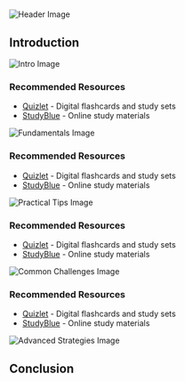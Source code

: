 # 


![Header Image](https://fal.media/files/penguin/g-IAT9Plk41YFGzduXQcb.png)

## Introduction


![Intro Image](https://fal.media/files/koala/tD0IUfo2Ii0qVQl4ivFTU.png)



### Recommended Resources
- [Quizlet](https://quizlet.com/) - Digital flashcards and study sets
- [StudyBlue](https://www.studyblue.com/) - Online study materials


![Fundamentals Image](https://fal.media/files/koala/4i6ug7CrCmOiZnL5qF0Zw.png)



### Recommended Resources
- [Quizlet](https://quizlet.com/) - Digital flashcards and study sets
- [StudyBlue](https://www.studyblue.com/) - Online study materials


![Practical Tips Image](https://fal.media/files/koala/_4HAfGpjgmmAXEdxbu6aT.png)



### Recommended Resources
- [Quizlet](https://quizlet.com/) - Digital flashcards and study sets
- [StudyBlue](https://www.studyblue.com/) - Online study materials


![Common Challenges Image](https://fal.media/files/penguin/wSUI9FlwEHfnqv-ZM2j6r.png)



### Recommended Resources
- [Quizlet](https://quizlet.com/) - Digital flashcards and study sets
- [StudyBlue](https://www.studyblue.com/) - Online study materials


![Advanced Strategies Image](https://fal.media/files/tiger/EE96766XQY6OOUDpJmynj.png)

## Conclusion

